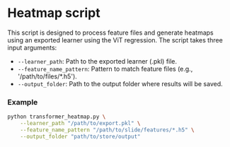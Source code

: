 # Heatmap script

This script is designed to process feature files and generate heatmaps using an exported learner using the ViT regression. The script takes three input arguments:

- `--learner_path`: Path to the exported learner (.pkl) file.
- `--feature_name_pattern`: Pattern to match feature files (e.g., '/path/to/files/*.h5').
- `--output_folder`: Path to the output folder where results will be saved.


### Example

```bash
python transformer_heatmap.py \
    --learner_path "/path/to/export.pkl" \
    --feature_name_pattern "/path/to/slide/features/*.h5" \
    --output_folder "path/to/store/output"
```

